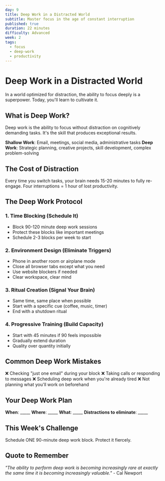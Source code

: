 ```yaml
---
day: 9
title: Deep Work in a Distracted World
subtitle: Master focus in the age of constant interruption
published: true
duration: 22 minutes
difficulty: Advanced
week: 2
tags:
  - focus
  - deep-work
  - productivity
---
```


# Deep Work in a Distracted World

In a world optimized for distraction, the ability to focus deeply is a superpower. Today, you'll learn to cultivate it.

## What is Deep Work?

Deep work is the ability to focus without distraction on cognitively demanding tasks. It's the skill that produces exceptional results.

**Shallow Work**: Email, meetings, social media, administrative tasks
**Deep Work**: Strategic planning, creative projects, skill development, complex problem-solving

## The Cost of Distraction

Every time you switch tasks, your brain needs 15-20 minutes to fully re-engage. Four interruptions = 1 hour of lost productivity.

## The Deep Work Protocol

### 1. Time Blocking (Schedule It)
- Block 90-120 minute deep work sessions
- Protect these blocks like important meetings
- Schedule 2-3 blocks per week to start

### 2. Environment Design (Eliminate Triggers)
- Phone in another room or airplane mode
- Close all browser tabs except what you need
- Use website blockers if needed
- Clear workspace, clear mind

### 3. Ritual Creation (Signal Your Brain)
- Same time, same place when possible
- Start with a specific cue (coffee, music, timer)
- End with a shutdown ritual

### 4. Progressive Training (Build Capacity)
- Start with 45 minutes if 90 feels impossible
- Gradually extend duration
- Quality over quantity initially

## Common Deep Work Mistakes

❌ Checking "just one email" during your block
❌ Taking calls or responding to messages
❌ Scheduling deep work when you're already tired
❌ Not planning what you'll work on beforehand

## Your Deep Work Plan

**When**: _____
**Where**: _____
**What**: _____
**Distractions to eliminate**: _____

## This Week's Challenge

Schedule ONE 90-minute deep work block. Protect it fiercely.

## Quote to Remember

*"The ability to perform deep work is becoming increasingly rare at exactly the same time it is becoming increasingly valuable."* - Cal Newport
